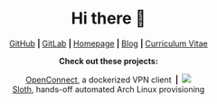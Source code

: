 <h1 align="center">Hi there 👋</h1>

<p align="center">
  <a href="https://github.com/aw1cks">GitHub</a>
  <b> | </b><a href="https://gitlab.com/aw1cks">GitLab</a>
  <b> | </b><a href="https://awicks.io">Homepage</a>
  <b> | </b><a href="https://awicks.io/posts/">Blog</a>
  <b> | </b><a href="https://cv.awicks.io">Curriculum Vitae</a>
</p>

<p align="center"><b>Check out these projects:</b></p>

<p align="center">
<a href="https://github.com/aw1cks/openconnect">OpenConnect</a>, a dockerized VPN client<b>&ensp;|&ensp;</b><img src="https://github.com/aw1cks/openconnect/actions/workflows/main.yml/badge.svg"/><br>
<a href="https://github.com/aw1cks/sloth">Sloth</a>, hands-off automated Arch Linux provisioning
</p>

